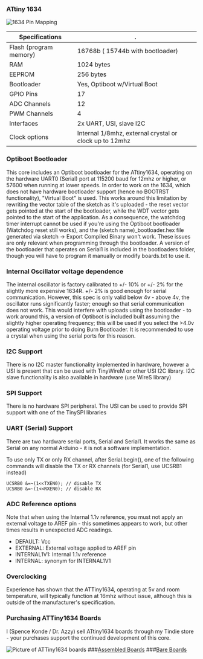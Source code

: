 ### ATtiny 1634
![1634 Pin Mapping](http://drazzy.com/e/img/PinoutT1634a.jpg "Arduino Pin Mapping for ATtiny 1634")

 Specifications |  .
------------ | -------------
Flash (program memory)   | 16768b ( 15744b with bootloader)
RAM  | 1024 bytes
EEPROM | 256 bytes
Bootloader | Yes, Optiboot w/Virtual Boot
GPIO Pins | 17
ADC Channels | 12
PWM Channels | 4
Interfaces | 2x UART, USI, slave I2C
Clock options | Internal 1/8mhz, external crystal or clock up to 12mhz



### Optiboot Bootloader
This core includes an Optiboot bootloader for the ATtiny1634, operating on the hardware UART0 (Serial) port at 115200 baud for 12mhz or higher, or 57600 when running at lower speeds. In order to work on the 1634, which does not have hardware bootloader support (hence no BOOTRST functionality), "Virtual Boot" is used. This works around this limitation by rewriting the vector table of the sketch as it's uploaded - the reset vector gets pointed at the start of the bootloader, while the WDT vector gets pointed to the start of the application. As a consequence, the watchdog timer interrupt cannot be used if you're using the Optiboot bootloader (Watchdog reset still works), and the (sketch name)_bootloader.hex file generated via sketch -> Export Compiled Binary won't work. These issues are only relevant when programming through the bootloader. A version of the bootloader that operates on Serial1 is included in the bootloaders folder, though you will have to program it manually or modify boards.txt to use it.

### Internal Oscillator voltage dependence
The internal oscillator is factory calibrated to +/- 10% or +/- 2% for the slightly more expensive 1634R. +/- 2% is good enough for serial communication. However, this spec is only valid below 4v - above 4v, the oscillator runs significantly faster; enough so that serial communication does not work. This would interfere with uploads using the bootloader - to work around this, a version of Optiboot is included built assuming the slightly higher operating frequency; this will be used if you select the >4.0v operating voltage prior to doing Burn Bootloader. It is recommended to use a crystal when using the serial ports for this reason.

### I2C Support
There is no I2C master functionality implemented in hardware, however a USI is present that can be used with TinyWireM or other USI I2C library. I2C slave functionality is also available in hardware (use WireS library)

### SPI Support
There is no hardware SPI peripheral. The USI can be used to provide SPI support with one of the TinySPI libraries

### UART (Serial) Support
There are two hardware serial ports, Serial and Serial1. It works the same as Serial on any normal Arduino - it is not a software implementation.

To use only TX or only RX channel, after Serial.begin(), one of the following commands will disable the TX or RX channels (for Serial1, use UCSRB1 instead)
```
UCSRB0 &=~(1<<TXEN0); // disable TX
UCSRB0 &=~(1<<RXEN0); // disable RX
```

### ADC Reference options
Note that when using the Internal 1.1v reference, you must not apply an external voltage to AREF pin - this sometimes appears to work, but other times results in unexpected ADC readings.

* DEFAULT: Vcc
* EXTERNAL: External voltage applied to AREF pin
* INTERNAL1V1: Internal 1.1v reference
* INTERNAL: synonym for INTERNAL1V1

### Overclocking
Experience has shown that the ATTiny1634, operating at 5v and room temperature, will typically function at 16mhz without issue, although this is outside of the manufacturer's specification.

### Purchasing ATTiny1634 Boards
I (Spence Konde / Dr. Azzy) sell ATtiny1634 boards through my Tindie store - your purchases support the continued development of this core.

![Picture of ATTiny1634 boards](https://d3s5r33r268y59.cloudfront.net/77443/products/thumbs/2015-06-21T05:40:17.284Z-T1634AMain3.png.855x570_q85_pad_rcrop.png)
###[Assembled Boards](https://www.tindie.com/products/DrAzzy/attiny1634-dev-board-woptiboot-assembled/)
###[Bare Boards](https://www.tindie.com/products/DrAzzy/attiny1634-breakout-wserial-header-bare-board/)
